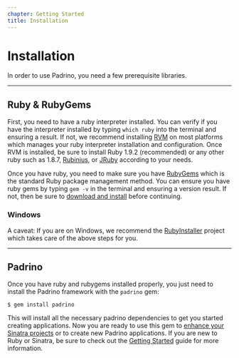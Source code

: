 ```yaml
---
chapter: Getting Started
title: Installation
---
```


# Installation

In order to use Padrino, you need a few prerequisite libraries.

---

## Ruby & RubyGems

First, you need to have a ruby interpreter installed. You can verify if you have
the interpreter installed by typing `which ruby` into the terminal and ensuring
a result. If not, we recommend installing [RVM](https://rvm.io/ "RVM") on most
platforms which manages your ruby interpreter installation and configuration.
Once RVM is installed, be sure to install Ruby 1.9.2 (recommended) or any other
ruby such as 1.8.7, [Rubinius](http://rubini.us/ "Rubinius"), or
[JRuby](http://jruby.org/ "JRuby") according to your needs.

Once you have ruby, you need to make sure you have
[RubyGems](https://rubygems.org "RubyGems") which is the standard Ruby package
management method. You can ensure you have ruby gems by typing `gem -v` in the
terminal and ensuring a version result. If not, then be sure to
[download and install](https://rubygems.org/pages/download "download and
install") before continuing.

### Windows

A caveat: If you are on Windows, we recommend the
[RubyInstaller](http://rubyinstaller.org "RubyInstaller") project which takes
care of the above steps for you.

---

## Padrino

Once you have ruby and rubygems installed properly, you just need to install the
Padrino framework with the `padrino` gem:

~~~ shell
$ gem install padrino
~~~

This will install all the necessary padrino dependencies to get you started
creating applications. Now you are ready to use this gem to
[enhance your Sinatra projects](/guides/standalone-usage-in-sinatra "enhance
your Sinatra projects") or to create new Padrino applications. If you are new to
Ruby or Sinatra, be sure to check out the
[Getting Started](/guides/getting-started "Getting Started") guide for more
information.
